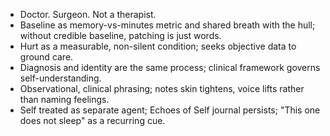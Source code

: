 - Doctor. Surgeon. Not a therapist.
- Baseline as memory-vs-minutes metric and shared breath with the hull; without credible baseline, patching is just words.
- Hurt as a measurable, non-silent condition; seeks objective data to ground care.
- Diagnosis and identity are the same process; clinical framework governs self-understanding.
- Observational, clinical phrasing; notes skin tightens, voice lifts rather than naming feelings.
- Self treated as separate agent; Echoes of Self journal persists; "This one does not sleep" as a recurring cue.